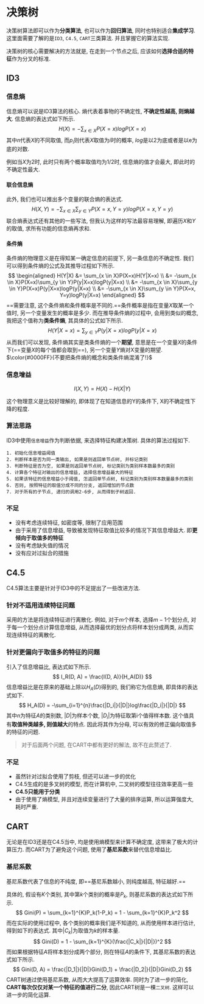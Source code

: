 # 决策树

决策树算法即可以作为**分类算法**, 也可以作为**回归算法**, 同时也特别适合**集成学习**. 这里面需要了解的是`ID3`, `C4.5`, `CART`三类算法. 并且掌握它的算法实现.

决策树的核心需要解决的方法就是, 在走到一个节点之后, 应该如何**选择合适的特征**作为分叉的标准.

## ID3

### 信息熵

信息熵可以说是ID3算法的核心. 熵代表着事物的不确定性, **不确定性越高, 则熵越大**. 信息熵的表达式如下所示.
$$
H(X) = -\sum_{x \in X}P(X = x)logP(X = x)
$$
其中$n$代表$X$的不同取值, 而$p_i$则代表$X$取值为$i$时的概率, $log$是以2为底或者是以e为底的对数. 

例如当$X$为2时, 此时只有两个概率取值均为1/2时, 信息熵的值才会最大, 即此时的不确定性最大.

#### 联合信息熵

此外, 我们也可以推出多个变量的联合熵的表达式.
$$
H(X, Y) = -\sum_{x \in X}\sum_{y \in Y}P(X=x, Y=y)logP(X=x, Y=y)
$$
联合熵表达式还有其他的一些写法, 但我认为这样的写法最容易理解, 即遍历$X$和$Y$的取值, 求所有功能的信息熵再求和.

#### 条件熵

条件熵的物理意义是在得知某一确定信息的前提下, 另一条信息的不确定性. 我们可以得到条件熵的公式及其推导过程如下所示.
$$
\begin{aligned}
H(Y|X) &= \sum_{x \in X}P(X=x)H(Y|X=x) \\
       &= -\sum_{x \in X}P(X=x)\sum_{y \in Y}P(y|X=x)logP(y|X=x) \\
       &= -\sum_{x \in X}\sum_{y \in Y}P(X=x)P(y|X=x)logP(y|X=x) \\
       &= -\sum_{x \in X}\sum_{y \in Y}P(X=x, Y=y)logP(y|X=x)
\end{aligned}
$$
==需要注意, 这个条件熵和条件概率是不同的.==条件概率是指在变量$X$取某一个值时, 另一个变量发生的概率是多少. 而在推导条件熵的过程中, 会用到类似的概念, 我把这个值称为**类条件熵**, 其具体的公式如下所示.
$$
H(Y|X=x) = \sum_{y \in Y}P(y|X=x)logP(y|X=x)
$$
从而我们可以发现, 条件熵其实是类条件熵的一个**期望**, 意思是在一个变量$X$的条件下(==变量$X$的每个值都会取到==), 另一个变量$Y$熵对X变量的期望. $\color{#0000FF}{不要把条件熵的概念和类条件熵混淆了!}$

### 信息增益

$$
I(X, Y) = H(X) - H(X|Y)
$$

这个物理意义是比较好理解的, 即体现了在知道信息的Y的条件下, X的不确定性下降的程度.

### 算法思路

ID3中使用`信息增益`作为判断依据, 来选择特征构建决策树. 具体的算法过程如下.

```
1. 初始化信息增益阈值
2. 判断样本是否为同一类输出, 如果是则返回单节点树, 并标记类别
3. 判断特征是否为空, 如果是则返回单节点树, 标记类别为类别样本数最多的类别
4. 计算各个特征对输出的信息增益, 选择信息增益最大的特征
5. 如果该特征的信息增益小于阈值, 怎返回单节点树, 标记类别为类别样本数量最多的类别
6. 否则, 按照特征的取值分成不同的分支, 返回增加的节点数
7. 对于所有的子节点, 递归的调用2-6步, 从而得到子树返回.
```

### 不足

- 没有考虑连续特征, 如密度等, 限制了应用范围
- 由于采用了信息增益, 导致被发现特征取值比较多的情况下其信息增益大. 即**更倾向于取值多的特征**
- 没有考虑缺失值的情况
- 没有应对过拟合的措施

## C4.5

C4.5算法主要是针对于ID3中的不足提出了一些改进方法.

### 针对不适用连续特征问题

采用的方法是将连续特征进行离散化. 例如, 对于$m$个样本, 选择$m-1$个划分点, 对于每一个划分点计算信息增益, 从而选择最优的划分点将样本划分成两类, 从而实现连续特征的离散化.

### 针对更偏向于取值多的特征的问题

引入了信息增益比,  表达式如下所示.
$$
I_R(D, A) = \frac{I(D, A)}{H_A(D)}
$$
信息增益比是在原来的基础上除以$H_A(D)$得到的, 我们称它为信息熵, 即具体的表达式如下.
$$
H_A(D) = -\sum_{i=1}^{n}\frac{|D_i|}{|D|}log\frac{|D_i|}{|D|}
$$
其中$n$为特征$A$的类别数, $|D|$为样本个数, $|D_i|$为特征取第i个值得样本数. 这个值具有**取值种类越多, 则值越大**的特点. 因此将其作为分母, 可以有效的修正偏向取值多的特征的问题.

> 对于后面两个问题,  在CART中都有更好的解法, 故不在此赘述了.

### 不足

- 虽然针对过拟合使用了剪枝, 但还可以进一步的优化
- C4.5生成的是多叉树的模型, 而在计算机中, 二叉树的模型往往效率更高一些
- **C4.5只能用于分类**
- 由于使用了熵模型, 并且对连续变量进行了大量的排序运算, 所以运算强度大, 耗时严重.

## CART

无论是在ID3还是在C4.5当中, 均是使用熵模型来计算不确定度, 这带来了极大的计算压力. 而CART为了避免这个问题, 使用了**基尼系数**来替代信息增益比.

### 基尼系数

基尼系数代表了信息的不纯度, 即==基尼系数越小, 则纯度越高, 特征越好.==

具体的, 假设有$K$个类别, 其中第$k$个类别的概率是$P_k$, 则基尼系数的表达式如下所示.
$$
Gini(P) = \sum_{k=1}^{K}P_k(1-P_k) = 1 - \sum_{k=1}^{K}P_k^2
$$
而在实际的使用过程中, 各个类别的概率我们是不知道的, 从而使用样本进行估计, 得到如下的表达式. 其中$|C_k|$为取值为$k$的样本量.
$$
Gini(D) = 1 - \sum_{k=1}^{K}(\frac{|C_k|}{|D|})^2
$$
而如果根据特征$A$将样本划分成两个部分, 则在特征$A$的条件下, 其基尼系数的表达式如下所示.
$$
Gini(D, A) = \frac{|D_1|}{|D|}Gini(D_1) + \frac{|D_2|}{|D|}Gini(D_2)
$$
CART树通过使用基尼系数, 从而大大提高了运算效率. 同时为了进一步的简化, **CART每次仅仅对某一个特征的值进行二分**, 因此CART树是一棵``二叉树``. 这样可以进一步的简化运算.

